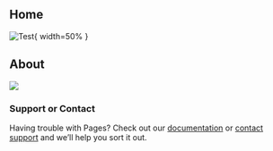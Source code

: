 ## Home

![Test](https://raw.githubusercontent.com/MatthewCalligaro/RacecarWebsite/master/assets/img/parts/camera.jpg){ width=50% }
## About

<img src="https://raw.githubusercontent.com/MatthewCalligaro/RacecarWebsite/master/assets/img/parts/camera.jpg">

### Support or Contact

Having trouble with Pages? Check out our [documentation](https://help.github.com/categories/github-pages-basics/) or [contact support](https://github.com/contact) and we’ll help you sort it out.
